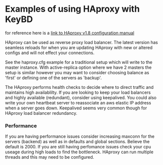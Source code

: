 # Examples of using HAproxy with KeyBD

for reference here is a [link to HAproxy v1.8 configuration manual](https://cbonte.github.io/haproxy-dconv/1.8/configuration.html#2)

HAproxy can be used as reverse proxy load balancer. The latest version has seamless reloads for when you are updating HAproxy with new or altered configs and will not effect your connections.


See the haproxy.cfg example for a traditional setup which will write to the master instance. With active-replica option where we have 2 masters the setup is similar however you may want to consider choosing balance as 'first' or defining one of the servers as 'backup'.

The HAproxy performs health checks to decide where to direct traffic and maintains high availablilty. If you are looking to keep your load balancers and highly available (redundant), consider using keepalived. You could also write your own heartbeat server to reassociate an aws elastic IP address when a server goes down. Keepalived seems very common though for HAproxy load balancer redundancy.

### Performance 

If you are having performance issues consider increasing maxconn for the servers (backend) as well as in defaults and global sections. Believe the default is 2000. If you are still having perfomance issues check your cpu useage during high loads to find the bottleneck. HAproxy can run multiple threads and this may need to be configured.

